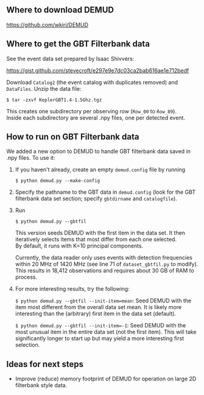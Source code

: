 Where to download DEMUD
-----------------------

https://github.com/wkiri/DEMUD

Where to get the GBT Filterbank data
------------------------------------

See the event data set prepared by Isaac Shivvers:

https://gist.github.com/stevecroft/e297e9e7dc03ca2bab616ae1e712bedf

Download `Catalog2` (the event catalog with duplicates removed)
and `DataFiles`.  Unzip the data file:

   `$ tar -zxvf KeplerGBT1.4-1.5Ghz.tgz`

This creates one subdirectory per observing row (`Row_00` to `Row_89`).  
Inside each subdirectory are several .npy files, one per detected event.

How to run on GBT Filterbank data
---------------------------------

We added a new option to DEMUD to handle GBT filterbank data saved in .npy
files.  To use it:

1. If you haven't already, create an empty `demud.config` file by running

   `$ python demud.py --make-config`

2. Specify the pathname to the GBT data in `demud.config` (look for the
GBT filterbank data set section; specify `gbtdirname` and `catalogfile`). 

3. Run

   `$ python demud.py --gbtfil`

   This version seeds DEMUD with the first item in the data set.  It then
   iteratively selects items that most differ from each one selected.  
   By default, it runs with K=10 principal components.

   Currently, the data reader only uses events with detection frequencies
   within 20 MHz of 1420 MHz (see line 71 of `dataset_gbtfil.py` to modify).
   This results in 18,412 observations and requires about 30 GB of RAM 
   to process.

4. For more interesting results, try the following:

   `$ python demud.py --gbtfil --init-item=mean`: Seed DEMUD with the
   item most different from the overall data set mean.  It is likely
   more interesting than the (arbitrary) first item in the data set (default).

   `$ python demud.py --gbtfil --init-item=-1`: Seed DEMUD with the most
   unusual item in the entire data set (not the first item).  This will
   take significantly longer to start up but may yield a more interesting
   first selection.

Ideas for next steps
--------------------

* Improve (reduce) memory footprint of DEMUD for operation on large
  2D filterbank style data.
